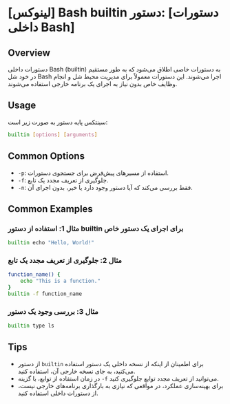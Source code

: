 # [لینوکس] Bash builtin دستور: [دستورات داخلی Bash]

## Overview
دستورات داخلی Bash (builtin) به دستورات خاصی اطلاق می‌شود که به طور مستقیم در خود شل Bash اجرا می‌شوند. این دستورات معمولاً برای مدیریت محیط شل و انجام وظایف خاص بدون نیاز به اجرای یک برنامه خارجی استفاده می‌شوند.

## Usage
سینتکس پایه دستور به صورت زیر است:
```bash
builtin [options] [arguments]
```

## Common Options
- `-p`: استفاده از مسیرهای پیش‌فرض برای جستجوی دستورات.
- `-f`: جلوگیری از تعریف مجدد یک تابع.
- `-n`: فقط بررسی می‌کند که آیا دستور وجود دارد یا خیر، بدون اجرای آن.

## Common Examples
### مثال 1: استفاده از دستور builtin برای اجرای یک دستور خاص
```bash
builtin echo "Hello, World!"
```

### مثال 2: جلوگیری از تعریف مجدد یک تابع
```bash
function_name() {
    echo "This is a function."
}
builtin -f function_name
```

### مثال 3: بررسی وجود یک دستور
```bash
builtin type ls
```

## Tips
- از دستور `builtin` برای اطمینان از اینکه از نسخه داخلی یک دستور استفاده می‌کنید، به جای نسخه خارجی آن، استفاده کنید.
- در زمان استفاده از توابع، با گزینه `-f` می‌توانید از تعریف مجدد توابع جلوگیری کنید.
- برای بهینه‌سازی عملکرد، در مواقعی که نیازی به بارگذاری برنامه‌های خارجی نیست، از دستورات داخلی استفاده کنید.